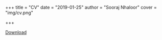 +++
title = "CV"
date = "2019-01-25"
author = "Sooraj Nhaloor"
cover = "img/cv.png"

+++


[Download](/doc/cv.pdf)
